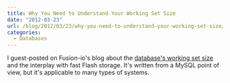 ```yaml
---
title: Why You Need to Understand Your Working Set Size
date: "2012-03-23"
url: /blog/2012/03/23/why-you-need-to-understand-your-working-set-size/
categories:
  - Databases
---
```

I guest-posted on Fusion-io's blog about the [database's working set size][1] and the interplay with fast Flash storage. It's written from a MySQL point of view, but it's applicable to many types of systems.

 [1]: http://www.fusionio.com/blog/will-fusionio-make-my-database-faster-percona-guest-blog/
